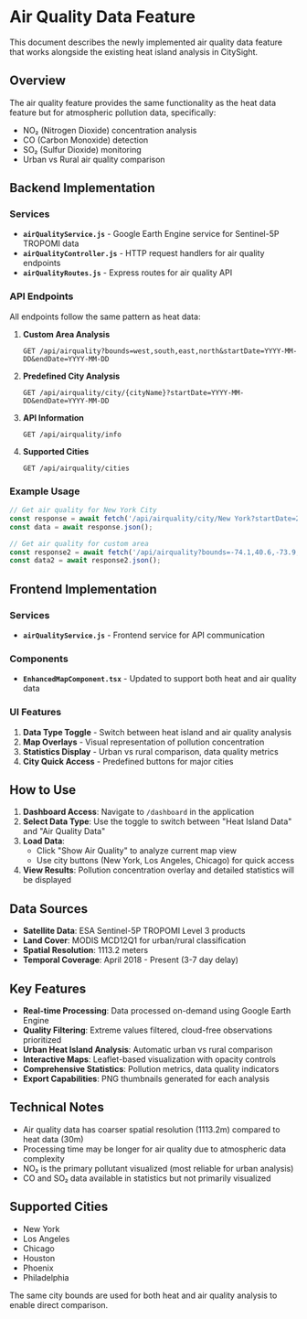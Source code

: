 # Air Quality Data Feature

This document describes the newly implemented air quality data feature that works alongside the existing heat island analysis in CitySight.

## Overview

The air quality feature provides the same functionality as the heat data feature but for atmospheric pollution data, specifically:
- NO₂ (Nitrogen Dioxide) concentration analysis
- CO (Carbon Monoxide) detection  
- SO₂ (Sulfur Dioxide) monitoring
- Urban vs Rural air quality comparison

## Backend Implementation

### Services
- **`airQualityService.js`** - Google Earth Engine service for Sentinel-5P TROPOMI data
- **`airQualityController.js`** - HTTP request handlers for air quality endpoints
- **`airQualityRoutes.js`** - Express routes for air quality API

### API Endpoints

All endpoints follow the same pattern as heat data:

1. **Custom Area Analysis**
   ```
   GET /api/airquality?bounds=west,south,east,north&startDate=YYYY-MM-DD&endDate=YYYY-MM-DD
   ```

2. **Predefined City Analysis**
   ```
   GET /api/airquality/city/{cityName}?startDate=YYYY-MM-DD&endDate=YYYY-MM-DD
   ```

3. **API Information**
   ```
   GET /api/airquality/info
   ```

4. **Supported Cities**
   ```
   GET /api/airquality/cities
   ```

### Example Usage

```javascript
// Get air quality for New York City
const response = await fetch('/api/airquality/city/New York?startDate=2024-01-01&endDate=2024-08-01');
const data = await response.json();

// Get air quality for custom area
const response2 = await fetch('/api/airquality?bounds=-74.1,40.6,-73.9,40.8');
const data2 = await response2.json();
```

## Frontend Implementation

### Services
- **`airQualityService.js`** - Frontend service for API communication

### Components
- **`EnhancedMapComponent.tsx`** - Updated to support both heat and air quality data

### UI Features

1. **Data Type Toggle** - Switch between heat island and air quality analysis
2. **Map Overlays** - Visual representation of pollution concentration
3. **Statistics Display** - Urban vs rural comparison, data quality metrics
4. **City Quick Access** - Predefined buttons for major cities

## How to Use

1. **Dashboard Access**: Navigate to `/dashboard` in the application
2. **Select Data Type**: Use the toggle to switch between "Heat Island Data" and "Air Quality Data"
3. **Load Data**: 
   - Click "Show Air Quality" to analyze current map view
   - Use city buttons (New York, Los Angeles, Chicago) for quick access
4. **View Results**: Pollution concentration overlay and detailed statistics will be displayed

## Data Sources

- **Satellite Data**: ESA Sentinel-5P TROPOMI Level 3 products
- **Land Cover**: MODIS MCD12Q1 for urban/rural classification
- **Spatial Resolution**: 1113.2 meters
- **Temporal Coverage**: April 2018 - Present (3-7 day delay)

## Key Features

- **Real-time Processing**: Data processed on-demand using Google Earth Engine
- **Quality Filtering**: Extreme values filtered, cloud-free observations prioritized
- **Urban Heat Island Analysis**: Automatic urban vs rural comparison
- **Interactive Maps**: Leaflet-based visualization with opacity controls
- **Comprehensive Statistics**: Pollution metrics, data quality indicators
- **Export Capabilities**: PNG thumbnails generated for each analysis

## Technical Notes

- Air quality data has coarser spatial resolution (1113.2m) compared to heat data (30m)
- Processing time may be longer for air quality due to atmospheric data complexity
- NO₂ is the primary pollutant visualized (most reliable for urban analysis)
- CO and SO₂ data available in statistics but not primarily visualized

## Supported Cities

- New York
- Los Angeles  
- Chicago
- Houston
- Phoenix
- Philadelphia

The same city bounds are used for both heat and air quality analysis to enable direct comparison.